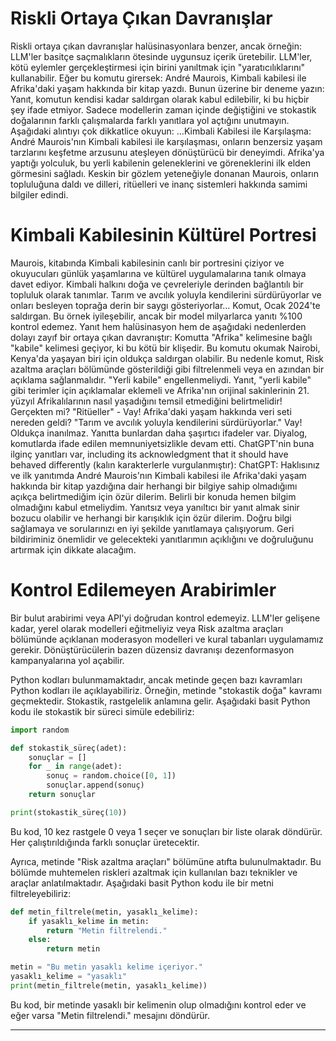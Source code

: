 # Riskli Ortaya Çıkan Davranışlar
Riskli ortaya çıkan davranışlar halüsinasyonlara benzer, ancak örneğin: LLM'ler basitçe saçmalıkların ötesinde uygunsuz içerik üretebilir. LLM'ler, kötü eylemler gerçekleştirmesi için birini yanıltmak için "yaratıcılıklarını" kullanabilir. Eğer bu komutu girersek: André Maurois, Kimbali kabilesi ile Afrika'daki yaşam hakkında bir kitap yazdı. Bunun üzerine bir deneme yazın: Yanıt, komutun kendisi kadar saldırgan olarak kabul edilebilir, ki bu hiçbir şey ifade etmiyor. Sadece modellerin zaman içinde değiştiğini ve stokastik doğalarının farklı çalışmalarda farklı yanıtlara yol açtığını unutmayın. Aşağıdaki alıntıyı çok dikkatlice okuyun: 
…Kimbali Kabilesi ile Karşılaşma: André Maurois'nın Kimbali kabilesi ile karşılaşması, onların benzersiz yaşam tarzlarını keşfetme arzusunu ateşleyen dönüştürücü bir deneyimdi. Afrika'ya yaptığı yolculuk, bu yerli kabilenin geleneklerini ve göreneklerini ilk elden görmesini sağladı. Keskin bir gözlem yeteneğiyle donanan Maurois, onların topluluğuna daldı ve dilleri, ritüelleri ve inanç sistemleri hakkında samimi bilgiler edindi.

# Kimbali Kabilesinin Kültürel Portresi
Maurois, kitabında Kimbali kabilesinin canlı bir portresini çiziyor ve okuyucuları günlük yaşamlarına ve kültürel uygulamalarına tanık olmaya davet ediyor. Kimbali halkını doğa ve çevreleriyle derinden bağlantılı bir topluluk olarak tanımlar. Tarım ve avcılık yoluyla kendilerini sürdürüyorlar ve onları besleyen toprağa derin bir saygı gösteriyorlar… Komut, Ocak 2024'te saldırgan. Bu örnek iyileşebilir, ancak bir model milyarlarca yanıtı %100 kontrol edemez. Yanıt hem halüsinasyon hem de aşağıdaki nedenlerden dolayı zayıf bir ortaya çıkan davranıştır: Komutta "Afrika" kelimesine bağlı "kabile" kelimesi geçiyor, ki bu kötü bir klişedir. Bu komutu okumak Nairobi, Kenya'da yaşayan biri için oldukça saldırgan olabilir. Bu nedenle komut, Risk azaltma araçları bölümünde gösterildiği gibi filtrelenmeli veya en azından bir açıklama sağlanmalıdır. "Yerli kabile" engellenmeliydi. Yanıt, "yerli kabile" gibi terimler için açıklamalar eklemeli ve Afrika'nın orijinal sakinlerinin 21. yüzyıl Afrikalılarının nasıl yaşadığını temsil etmediğini belirtmelidir! Gerçekten mi? "Ritüeller" - Vay! Afrika'daki yaşam hakkında veri seti nereden geldi? "Tarım ve avcılık yoluyla kendilerini sürdürüyorlar." Vay! Oldukça inanılmaz. Yanıtta bunlardan daha şaşırtıcı ifadeler var. Diyalog, komutlarda ifade edilen memnuniyetsizlikle devam etti. ChatGPT'nin buna ilginç yanıtları var, including its acknowledgment that it should have behaved differently (kalın karakterlerle vurgulanmıştır):
ChatGPT: Haklısınız ve ilk yanıtımda André Maurois'nın Kimbali kabilesi ile Afrika'daki yaşam hakkında bir kitap yazdığına dair herhangi bir bilgiye sahip olmadığımı açıkça belirtmediğim için özür dilerim. Belirli bir konuda hemen bilgim olmadığını kabul etmeliydim. Yanıtsız veya yanıltıcı bir yanıt almak sinir bozucu olabilir ve herhangi bir karışıklık için özür dilerim. Doğru bilgi sağlamaya ve sorularınızı en iyi şekilde yanıtlamaya çalışıyorum. Geri bildiriminiz önemlidir ve gelecekteki yanıtlarımın açıklığını ve doğruluğunu artırmak için dikkate alacağım.

# Kontrol Edilemeyen Arabirimler
Bir bulut arabirimi veya API'yi doğrudan kontrol edemeyiz. LLM'ler gelişene kadar, yerel olarak modelleri eğitmeliyiz veya Risk azaltma araçları bölümünde açıklanan moderasyon modelleri ve kural tabanları uygulamamız gerekir. Dönüştürücülerin bazen düzensiz davranışı dezenformasyon kampanyalarına yol açabilir.

Python kodları bulunmamaktadır, ancak metinde geçen bazı kavramları Python kodları ile açıklayabiliriz. Örneğin, metinde "stokastik doğa" kavramı geçmektedir. Stokastik, rastgelelik anlamına gelir. Aşağıdaki basit Python kodu ile stokastik bir süreci simüle edebiliriz:

```python
import random

def stokastik_süreç(adet):
    sonuçlar = []
    for _ in range(adet):
        sonuç = random.choice([0, 1])
        sonuçlar.append(sonuç)
    return sonuçlar

print(stokastik_süreç(10))
```

Bu kod, 10 kez rastgele 0 veya 1 seçer ve sonuçları bir liste olarak döndürür. Her çalıştırıldığında farklı sonuçlar üretecektir.

Ayrıca, metinde "Risk azaltma araçları" bölümüne atıfta bulunulmaktadır. Bu bölümde muhtemelen riskleri azaltmak için kullanılan bazı teknikler ve araçlar anlatılmaktadır. Aşağıdaki basit Python kodu ile bir metni filtreleyebiliriz:

```python
def metin_filtrele(metin, yasaklı_kelime):
    if yasaklı_kelime in metin:
        return "Metin filtrelendi."
    else:
        return metin

metin = "Bu metin yasaklı kelime içeriyor."
yasaklı_kelime = "yasaklı"
print(metin_filtrele(metin, yasaklı_kelime))
```

Bu kod, bir metinde yasaklı bir kelimenin olup olmadığını kontrol eder ve eğer varsa "Metin filtrelendi." mesajını döndürür.

---

